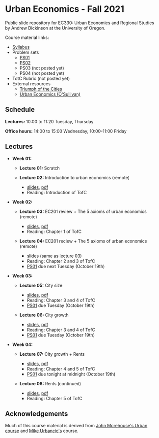# Urban Economics - Fall 2021

Public slide repository for EC330: Urban Economics and Regional Studies by Andrew Dickinson at the University of Oregon.

Course material links:
  - [Syllabus](syllabus/syllabus.pdf)
  - Problem sets
	- [PS01](problem-sets/ps01.pdf)
	- [PS02](problem-sets/ps02.pdf)
	- PS03 (not posted yet)
	- PS04 (not posted yet)
  - TotC Rubric (not posted yet)
  - External resources
	- [Triumph of the Cities](http://www.smart-city.institute/library/book/triumph_of_the_city.pdf)
	- [Urban Economics (O'Sullivan)](resources/O'Sullivan_Urban_Economics_8th.pdf) 
  
## Schedule

__Lectures:__ 10:00 to 11:20 Tuesday, Thursday

__Office hours:__ 14:00 to 15:00 Wednesday, 10:00-11:00 Friday
  
## Lectures

- __Week 01:__

  - __Lecture 01:__ Scratch

  - __Lecture 02:__ Introduction to urban economics (remote) 
	- [slides](slides/001-intro/01-intro.html), [pdf](slides/001-intro/01-intro.pdf)
	- Reading: Introduction of TofC

- __Week 02:__

  - __Lecture 03:__ EC201 review + The 5 axioms of urban economics (remote)
	- [slides](slides/002-review/02-review.html), [pdf](slides/002-review/02-review.pdf)
	- Reading: Chapter 1 of TofC

  - __Lecture 04:__ EC201 reciew + The 5 axioms of urban economics (remote)
	- slides (same as lecture 03)
	- Reading: Chapter 2 and 3 of TofC
	-  [PS01](problem-sets/ps01.pdf) due next Tuesday (October 19th)

- __Week 03:__

  - __Lecture 05:__ City size 
	- [slides](slides/003-size/03-size.html), [pdf](slides/003-size/03-size.pdf)
	- Reading: Chapter 3 and 4 of TofC
	- [PS01](problem-sets/ps01.pdf) due Tuesday (October 19th)


  - __Lecture 06:__ City growth
	- [slides](slides/004-growth/04-growth.html), [pdf](slides/004-growth/04-growth.pdf)
	- Reading: Chapter 3 and 4 of TofC
	- [PS01](problem-sets/ps01.pdf) due Tuesday (October 19th)

- __Week 04:__

  - __Lecture 07:__ City growth + Rents
	- [slides](slides/005-rents/05-rents.html), [pdf](slides/005-rents/05-rents.pdf)
	- Reading: Chapter 4 and 5 of TofC
	- [PS01](problem-sets/ps01.pdf) due tonight at midnight (October 19th)

  - __Lecture 08:__ Rents (continued)
	- [slides](slides/005-rents/05-rents.html), [pdf](slides/005-rents/05-rents.pdf) 
	- Reading: Chapter 5 of TofC

## Acknowledgements

Much of this course material is derived from [John Morehouse's Urban course](https://github.com/johnmorehouse/EC330_UrbanEcon) and [Mike Urbancic's](https://twitter.com/Urbancic) course. 
